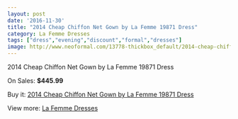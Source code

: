 ```yaml
---
layout: post
date: '2016-11-30'
title: "2014 Cheap Chiffon Net Gown by La Femme 19871 Dress"
category: La Femme Dresses
tags: ["dress","evening","discount","formal","dresses"]
image: http://www.neoformal.com/13778-thickbox_default/2014-cheap-chiffon-net-gown-by-la-femme-19871-dress.jpg
---
```

2014 Cheap Chiffon Net Gown by La Femme 19871 Dress

On Sales: **$445.99**
<a href="https://www.neoformal.com/en/la-femme-dresses-2014/4747-2014-cheap-chiffon-net-gown-by-la-femme-19871-dress.html"><amp-img layout="responsive" width="600" height="600" src="//www.neoformal.com/13778-thickbox_default/2014-cheap-chiffon-net-gown-by-la-femme-19871-dress.jpg" alt="2014 Cheap Chiffon Net Gown by La Femme 19871 Dress 0" /></a>
<a href="https://www.neoformal.com/en/la-femme-dresses-2014/4747-2014-cheap-chiffon-net-gown-by-la-femme-19871-dress.html"><amp-img layout="responsive" width="600" height="600" src="//www.neoformal.com/13779-thickbox_default/2014-cheap-chiffon-net-gown-by-la-femme-19871-dress.jpg" alt="2014 Cheap Chiffon Net Gown by La Femme 19871 Dress 1" /></a>
<a href="https://www.neoformal.com/en/la-femme-dresses-2014/4747-2014-cheap-chiffon-net-gown-by-la-femme-19871-dress.html"><amp-img layout="responsive" width="600" height="600" src="//www.neoformal.com/13780-thickbox_default/2014-cheap-chiffon-net-gown-by-la-femme-19871-dress.jpg" alt="2014 Cheap Chiffon Net Gown by La Femme 19871 Dress 2" /></a>
<a href="https://www.neoformal.com/en/la-femme-dresses-2014/4747-2014-cheap-chiffon-net-gown-by-la-femme-19871-dress.html"><amp-img layout="responsive" width="600" height="600" src="//www.neoformal.com/13781-thickbox_default/2014-cheap-chiffon-net-gown-by-la-femme-19871-dress.jpg" alt="2014 Cheap Chiffon Net Gown by La Femme 19871 Dress 3" /></a>
<a href="https://www.neoformal.com/en/la-femme-dresses-2014/4747-2014-cheap-chiffon-net-gown-by-la-femme-19871-dress.html"><amp-img layout="responsive" width="600" height="600" src="//www.neoformal.com/13782-thickbox_default/2014-cheap-chiffon-net-gown-by-la-femme-19871-dress.jpg" alt="2014 Cheap Chiffon Net Gown by La Femme 19871 Dress 4" /></a>

Buy it: [2014 Cheap Chiffon Net Gown by La Femme 19871 Dress](https://www.neoformal.com/en/la-femme-dresses-2014/4747-2014-cheap-chiffon-net-gown-by-la-femme-19871-dress.html "2014 Cheap Chiffon Net Gown by La Femme 19871 Dress")

View more: [La Femme Dresses](https://www.neoformal.com/en/56-la-femme-dresses-2014 "La Femme Dresses")